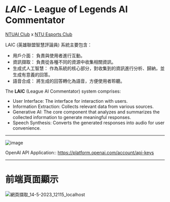# *LAIC* - League of Legends AI Commentator
[NTUAI Club](https://ntuai.club) x [NTU Esports Club](https://www.facebook.com/ntuesports)


LAIC (英雄聯盟智慧評論員) 系統主要包含：

- 用戶介面： 負責與使用者進行互動。
- 資訊擷取： 負責從各種不同的資源中收集相關資訊。
- 生成式人工智慧： 作為系統的核心部分，對收集到的資訊進行分析、歸納，並生成有意義的回答。
- 語音合成： 將生成的回答轉化為語音，方便使用者聆聽。

The **LAIC** (League AI Commentator) system comprises:

- User Interface: The interface for interaction with users.
- Information Extraction: Collects relevant data from various sources.
- Generative AI: The core component that analyzes and summarizes the collected information to generate meaningful responses.
- Speech Synthesis: Converts the generated responses into audio for user convenience.
_ _ _
![image](https://github.com/NTUAI/LAIC/assets/41275553/5a122a67-7bb7-44a6-beb4-a13c569427ea)




OpenAI API Application::
https://platform.openai.com/account/api-keys

_ _ _
# 前端頁面顯示

![網頁擷取_14-5-2023_12115_localhost](https://github.com/NTUAI/LAIC/assets/96654161/6929a493-f7e4-4b32-ac2b-69c01a1e344d)

